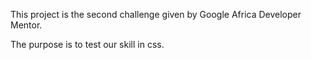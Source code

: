 This project is the second challenge given by Google Africa Developer Mentor.

The purpose is to test our skill in css.
